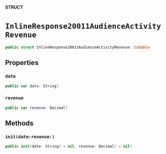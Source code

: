 **STRUCT**

# `InlineResponse20011AudienceActivityRevenue`

```swift
public struct InlineResponse20011AudienceActivityRevenue: Codable
```

## Properties
### `date`

```swift
public var date: String?
```

### `revenue`

```swift
public var revenue: Decimal?
```

## Methods
### `init(date:revenue:)`

```swift
public init(date: String? = nil, revenue: Decimal? = nil)
```
